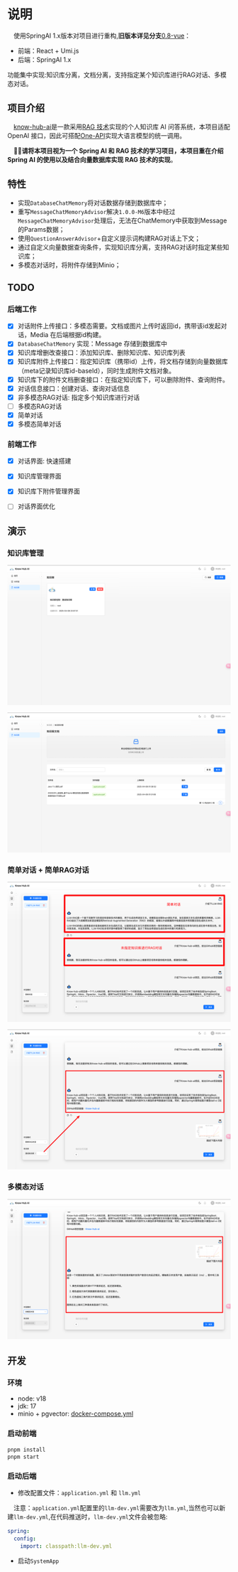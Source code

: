 # 说明

&emsp;使用SpringAI 1.x版本对项目进行重构,**旧版本详见分支**[0.8-vue](https://github.com/NingNing0111/know-hub-ai/tree/0.8-vue)：

- 前端：React + Umi.js
- 后端：SpringAI 1.x

功能集中实现:知识库分离，文档分离，支持指定某个知识库进行RAG对话、多模态对话。

## 项目介绍

&emsp;[know-hub-ai](https://github.com/NingNing0111/know-hub-ai)是一款采用[RAG 技术](https://www.promptingguide.ai/zh/techniques/rag)实现的个人知识库 AI 问答系统，本项目适配 OpenAI 接口，因此可搭配[One-API](https://github.com/songquanpeng/one-api)实现大语言模型的统一调用。

&emsp;🌟🌟**请将本项目视为一个 Spring AI 和 RAG 技术的学习项目，本项目重在介绍 Spring AI 的使用以及结合向量数据库实现 RAG 技术的实现**。


## 特性

- 实现`DatabaseChatMemory`将对话数据存储到数据库中；
- 重写`MessageChatMemoryAdvisor`解决`1.0.0-M6`版本中经过`MessageChatMemoryAdvisor`处理后，无法在ChatMemory中获取到Message的Params数据；
- 使用`QuestionAnswerAdvisor`+自定义提示词构建RAG对话上下文；
- 通过自定义向量数据查询条件，实现知识库分离，支持RAG对话时指定某些知识库；
- 多模态对话时，将附件存储到Minio；

## TODO 

### 后端工作

- [x] 对话附件上传接口：多模态需要。文档或图片上传时返回id，携带该id发起对话，Media 在后端根据id构建。
- [x] `DatabaseChatMemory` 实现：Message 存储到数据库中
- [x] 知识库增删改查接口：添加知识库、删除知识库、知识库列表
- [x] 知识库附件上传接口：指定知识库（携带id）上传，将文档存储到向量数据库（meta记录知识库id-baseId），同时生成附件文档对象。
- [x] 知识库下的附件文档删查接口：在指定知识库下，可以删除附件、查询附件。
- [x] 对话信息接口：创建对话、查询对话信息
- [x] 非多模态RAG对话: 指定多个知识库进行对话
- [ ] 多模态RAG对话
- [x] 简单对话
- [x] 多模态简单对话

### 前端工作

- [x] 对话界面: 快速搭建
- [x] 知识库管理界面
- [x] 知识库下附件管理界面
- [ ] 对话界面优化




## 演示

### 知识库管理

![img.png](doc/images/1.png)

![img.png](doc/images/2.png)

[//]: # (![img.png]&#40;doc/images/3.png&#41;)

### 简单对话 + 简单RAG对话

![img.png](doc/images/8.png)

![img_1.png](doc/images/9.png)

### 多模态对话

![img.png](doc/images/10.png)


## 开发

### 环境

- node: v18
- jdk: 17
- minio + pgvector: [docker-compose.yml](env/docker-compose.yml)

### 启动前端

```shell
pnpm install
pnpm start
```

### 启动后端

- 修改配置文件：`application.yml` 和 `llm.yml`

&emsp;注意：`application.yml`配置里的`llm-dev.yml`需要改为`llm.yml`,当然也可以新建`llm-dev.yml`,在代码推送时，`llm-dev.yml`文件会被忽略:

```yaml
spring:
  config:
    import: classpath:llm-dev.yml
```

- 启动`SystemApp`
